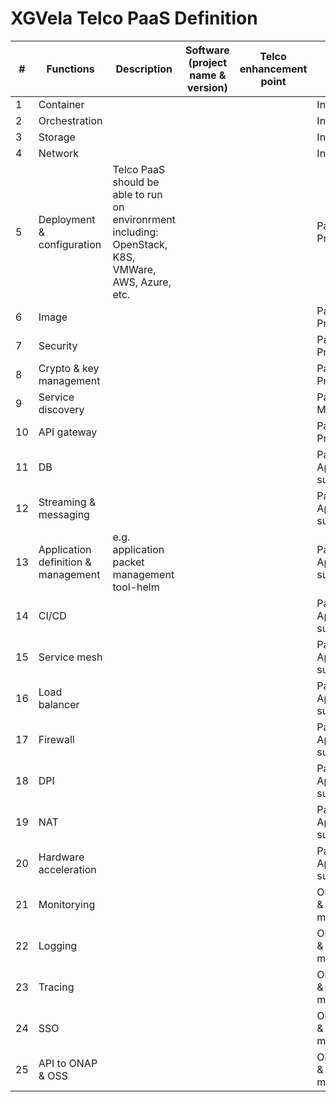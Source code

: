 # XGVela Telco PaaS Definition
|#|Functions|Description|Software (project name & version)|Telco enhancement point|Priority|Tag|Committer|
|---|---|---|---|---|---|---|---|
|1|Container||||Infrastructure||
|2|Orchestration||||Infrastructure||
|3|Storage||||Infrastructure||
|4|Network||||Infrastructure||
|5|Deployment & configuration|Telco PaaS should be able to run on environrment including: OpenStack, K8S, VMWare, AWS, Azure, etc.|||PaaS-Provisioning||
|6|Image||||PaaS-Provisioning||
|7|Security||||PaaS-Provisioning||
|8|Crypto & key management||||PaaS-Provisioning||
|9|Service discovery||||PaaS-Management||
|10|API gateway||||PaaS-Provisioning||
|11|DB||||PaaS-Application support||
|12|Streaming & messaging||||PaaS-Application support||
|13|Application definition & management|e.g. application packet management tool-helm|||PaaS-Application support||
|14|CI/CD||||PaaS-Application support||
|15|Service mesh||||PaaS-Application support||
|16|Load balancer||||PaaS-Application support||
|17|Firewall||||PaaS-Application support||
|18|DPI||||PaaS-Application support||
|19|NAT||||PaaS-Application support||
|20|Hardware acceleration||||PaaS-Application support||
|21|Monitorying||||Observerbility & maintainance||
|22|Logging||||Observerbility & maintainance||
|23|Tracing||||Observerbility & maintainance||
|24|SSO||||Observerbility & maintainance||
|25|API to ONAP & OSS||||Observerbility & maintainance||

